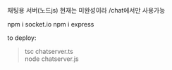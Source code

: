 채팅용 서버(노드js)
현재는 미완성이라 /chat에서만 사용가능

npm i socket.io
npm i express

to deploy:
>tsc chatserver.ts  
>node chatserver.js
